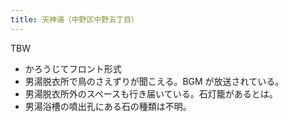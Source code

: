 ```yaml
---
title: 天神湯（中野区中野五丁目）
---
```


TBW

* かろうじてフロント形式
* 男湯脱衣所で鳥のさえずりが聞こえる。BGM が放送されている。
* 男湯脱衣所外のスペースも行き届いている。石灯籠があるとは。
* 男湯浴槽の噴出孔にある石の種類は不明。
